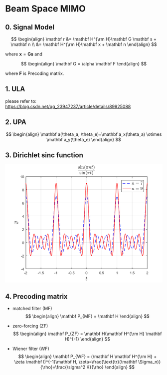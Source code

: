 # Beam Space MIMO

## 0. Signal Model

$$
\begin{align}
\mathbf r &= \mathbf H^{\rm H}\mathbf G \mathbf s + \mathbf n \\
&= \mathbf H^{\rm H}\mathbf x + \mathbf n
\end{align}
$$

where $\mathbf x = \mathbf G \mathbf s$ and 

$$
\begin{align}
\mathbf G = \alpha \mathbf F
\end{align}
$$

where $\mathbf F$ is Precoding matrix.

## 1. ULA

please refer to:
<https://blog.csdn.net/qq_23947237/article/details/89925088>


## 2. UPA

$$
\begin{align}
\mathbf a(\theta_a, \theta_e)=\mathbf a_x(\theta_a) \otimes \mathbf a_y(\theta_e)
\end{align}
$$


## 3. Dirichlet sinc function

<div align=center>
<img src="https://github.com/yashcao/Wireless-SigPro/blob/master/Beam%20Space%20MIMO/sinc.png"/>
</div>

<!--
![Dirichlet sinc function](https://github.com/yashcao/Wireless-SigPro/blob/master/Beam%20Space%20MIMO/sinc.png)
-->


## 4. Precoding matrix


- matched filter (MF)
$$
\begin{align}
\mathbf P_{MF} = \mathbf H
\end{align}
$$

- zero-forcing (ZF)
$$
\begin{align}
\mathbf P_{ZF} = \mathbf H(\mathbf H^{\rm H} \mathbf H)^{-1}
\end{align}
$$

- Wiener filter (WF)
$$
\begin{align}
\mathbf P_{WF} = (\mathbf H \mathbf H^{\rm H} + \zeta \mathbf I)^{-1}\mathbf H, \zeta=\frac{\text{tr}(\mathbf \Sigma_n)}{\rho}=\frac{\sigma^2 K}{\rho}
\end{align}
$$
